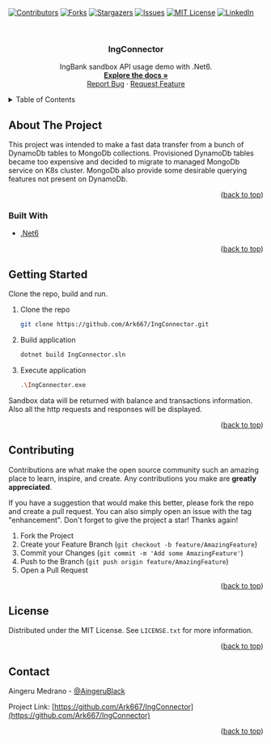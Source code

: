 <div id="top"></div>
<!--
*** Thanks for checking out the Best-README-Template. If you have a suggestion
*** that would make this better, please fork the repo and create a pull request
*** or simply open an issue with the tag "enhancement".
*** Don't forget to give the project a star!
*** Thanks again! Now go create something AMAZING! :D
-->



<!-- PROJECT SHIELDS -->
<!--
*** I'm using markdown "reference style" links for readability.
*** Reference links are enclosed in brackets [ ] instead of parentheses ( ).
*** See the bottom of this document for the declaration of the reference variables
*** for contributors-url, forks-url, etc. This is an optional, concise syntax you may use.
*** https://www.markdownguide.org/basic-syntax/#reference-style-links
-->
[![Contributors][contributors-shield]][contributors-url]
[![Forks][forks-shield]][forks-url]
[![Stargazers][stars-shield]][stars-url]
[![Issues][issues-shield]][issues-url]
[![MIT License][license-shield]][license-url]
[![LinkedIn][linkedin-shield]][linkedin-url]



<!-- PROJECT LOGO -->
<br />
<div align="center">
  <!-- <a href="https://github.com/Ark667/IngConnector">
    <img src="images/logo.png" alt="Logo" width="80" height="80">
  </a> -->

<h3 align="center">IngConnector</h3>

  <p align="center">
    IngBank sandbox API usage demo with .Net6.
    <br />
    <a href="https://github.com/Ark667/IngConnector"><strong>Explore the docs »</strong></a>
    <br />    
    <a href="https://github.com/Ark667/IngConnector/issues">Report Bug</a>
    ·
    <a href="https://github.com/Ark667/IngConnector/issues">Request Feature</a>
  </p>
</div>



<!-- TABLE OF CONTENTS -->
<details>
  <summary>Table of Contents</summary>
  <ol>
    <li>
      <a href="#about-the-project">About The Project</a>
      <ul>
        <li><a href="#built-with">Built With</a></li>
      </ul>
    </li>
    <li><a href="#getting-started">Getting Started</a></li>
    <li><a href="#contributing">Contributing</a></li>
    <li><a href="#license">License</a></li>
    <li><a href="#contact">Contact</a></li>
  </ol>
</details>



<!-- ABOUT THE PROJECT -->
## About The Project

<!-- [![Product Name Screen Shot][product-screenshot]](https://example.com) -->

This project was intended to make a fast data transfer from a bunch of DynamoDb tables to MongoDb collections. 
Provisioned DynamoDb tables became too expensive and decided to migrate to managed MongoDb service on K8s cluster.
MongoDb also provide some desirable querying features not present on DynamoDb.

<p align="right">(<a href="#top">back to top</a>)</p>



### Built With

* [.Net6](https://dotnet.microsoft.com/download/dotnet/6.0)

<p align="right">(<a href="#top">back to top</a>)</p>



<!-- GETTING STARTED -->
## Getting Started

Clone the repo, build and run.

1. Clone the repo

   ```sh
   git clone https://github.com/Ark667/IngConnector.git
   ```

2. Build application

   ```sh
   dotnet build IngConnector.sln
   ```

3. Execute application

   ```sh
   .\IngConnector.exe
   ```

Sandbox data will be returned with balance and transactions information. Also all the http requests and responses will be displayed.

<p align="right">(<a href="#top">back to top</a>)</p>


<!-- CONTRIBUTING -->
## Contributing

Contributions are what make the open source community such an amazing place to learn, inspire, and create. Any contributions you make are **greatly appreciated**.

If you have a suggestion that would make this better, please fork the repo and create a pull request. You can also simply open an issue with the tag "enhancement".
Don't forget to give the project a star! Thanks again!

1. Fork the Project
2. Create your Feature Branch (`git checkout -b feature/AmazingFeature`)
3. Commit your Changes (`git commit -m 'Add some AmazingFeature'`)
4. Push to the Branch (`git push origin feature/AmazingFeature`)
5. Open a Pull Request

<p align="right">(<a href="#top">back to top</a>)</p>



<!-- LICENSE -->
## License

Distributed under the MIT License. See `LICENSE.txt` for more information.

<p align="right">(<a href="#top">back to top</a>)</p>



<!-- CONTACT -->
## Contact

Aingeru Medrano - [@AingeruBlack](https://twitter.com/AingeruBlack) <!-- - email@email_client.com -->

Project Link: [https://github.com/Ark667/IngConnector](https://github.com/Ark667/IngConnector)

<p align="right">(<a href="#top">back to top</a>)</p>



<!-- ACKNOWLEDGMENTS
## Acknowledgments

* []()
* []()
* []()

<p align="right">(<a href="#top">back to top</a>)</p>
 -->



<!-- MARKDOWN LINKS & IMAGES -->
<!-- https://www.markdownguide.org/basic-syntax/#reference-style-links -->
[contributors-shield]: https://img.shields.io/github/contributors/Ark667/IngConnector.svg?style=for-the-badge
[contributors-url]: https://github.com/Ark667/IngConnector/graphs/contributors
[forks-shield]: https://img.shields.io/github/forks/Ark667/IngConnector.svg?style=for-the-badge
[forks-url]: https://github.com/Ark667/IngConnector/network/members
[stars-shield]: https://img.shields.io/github/stars/Ark667/IngConnector.svg?style=for-the-badge
[stars-url]: https://github.com/Ark667/IngConnector/stargazers
[issues-shield]: https://img.shields.io/github/issues/Ark667/IngConnector.svg?style=for-the-badge
[issues-url]: https://github.com/Ark667/IngConnector/issues
[license-shield]: https://img.shields.io/github/license/Ark667/IngConnector.svg?style=for-the-badge
[license-url]: https://github.com/Ark667/IngConnector/blob/master/LICENSE.txt
[linkedin-shield]: https://img.shields.io/badge/-LinkedIn-black.svg?style=for-the-badge&logo=linkedin&colorB=555
[linkedin-url]: https://www.linkedin.com/in/aingeru/
[product-screenshot]: images/screenshot.png
